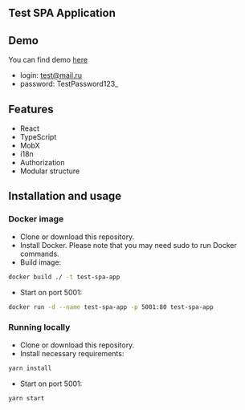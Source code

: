 Test SPA Application
---------------------------

## Demo
You can find demo [here](http://test-spa-app.sidorov.net)
- login: test@mail.ru
- password: TestPassword123_

## Features
- React
- TypeScript
- MobX
- i18n
- Authorization
- Modular structure

## Installation and usage 

### Docker image
- Clone or download this repository.
- Install Docker. Please note that you may need sudo to run Docker commands.
- Build image:
```bash
docker build ./ -t test-spa-app
```
- Start on port 5001: 
```bash
docker run -d --name test-spa-app -p 5001:80 test-spa-app
```

### Running locally
- Clone or download this repository.
- Install necessary requirements: 
```bash
yarn install
```
- Start on port 5001:
```bash
yarn start
```


